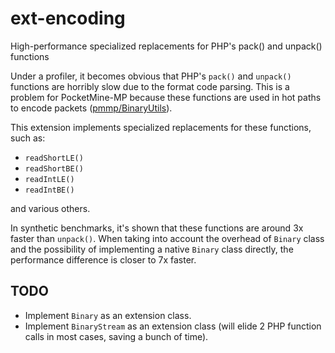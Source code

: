 # ext-encoding
High-performance specialized replacements for PHP's pack() and unpack() functions

Under a profiler, it becomes obvious that PHP's `pack()` and `unpack()` functions are horribly slow due to the format code parsing.
This is a problem for PocketMine-MP because these functions are used in hot paths to encode packets ([pmmp/BinaryUtils](https://github.com/pmmp/BinaryUtils)).

This extension implements specialized replacements for these functions, such as:
- `readShortLE()`
- `readShortBE()`
- `readIntLE()`
- `readIntBE()`

and various others.

In synthetic benchmarks, it's shown that these functions are around 3x faster than `unpack()`.
When taking into account the overhead of `Binary` class and the possibility of implementing a native `Binary` class directly, the performance difference is closer to 7x faster.

## TODO
- Implement `Binary` as an extension class.
- Implement `BinaryStream` as an extension class (will elide 2 PHP function calls in most cases, saving a bunch of time).
